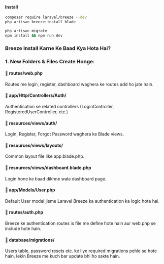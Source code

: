 

#### Install
```bash
composer require laravel/breeze --dev
php artisan breeze:install blade

php artisan migrate
npm install && npm run dev
```

### Breeze Install Karne Ke Baad Kya Hota Hai?
### 1. New Folders & Files Create Honge:

#### 📁 routes/web.php
Routes me login, register, dashboard waghera ke routes add ho jate hain.

#### 📁 app/Http/Controllers/Auth/
Authentication se related controllers (LoginController, RegisteredUserController, etc.)

#### 📁 resources/views/auth/
Login, Register, Forgot Password waghera ke Blade views.

#### 📁 resources/views/layouts/
Common layout file like app.blade.php.

#### 📁 resources/views/dashboard.blade.php
Login hone ke baad dikhne wala dashboard page.

#### 📁 app/Models/User.php
Default User model jisme Laravel Breeze ka authentication ka logic hota hai.

#### 📁 routes/auth.php
Breeze ke authentication routes is file me define hote hain aur web.php se include hote hain.

#### 📁 database/migrations/
Users table, password resets etc. ke liye required migrations pehle se hote hain, lekin Breeze me kuch bar update bhi ho sakte hain.